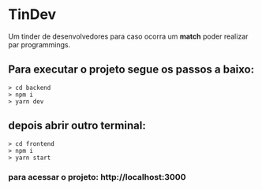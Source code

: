 # TinDev
Um tinder de desenvolvedores para caso ocorra um <strong>match</strong> poder realizar par programmings.

 ## Para executar o projeto segue os passos a baixo:
 ```
> cd backend
> npm i
> yarn dev
 ```
 
 ## depois abrir outro terminal:
 ```
> cd frontend
> npm i
> yarn start
 ```
 
 ### para acessar o projeto: http://localhost:3000

